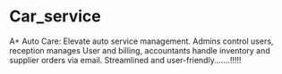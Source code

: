 # Car_service
A+ Auto Care: Elevate auto service management. Admins control users, reception manages User and billing, accountants handle inventory and supplier orders via email. Streamlined and user-friendly.......!!!!!

